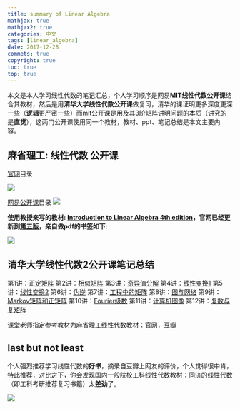 ```yaml
---
title: summary of Linear Algebra
mathjax: true
mathjax2: true
categories: 中文
tags: [linear_algebra]
date: 2017-12-28
commets: true
copyright: true
toc: true
top: true
---
```


本文是本人学习线性代数的笔记汇总，个人学习顺序是网易**MIT线性代数公开课**结合其教材，然后是用**清华大学线性代数公开课**做复习，清华的课证明更多深度更深一些（**逻辑**更严密一些）而mit公开课是用及其3阶矩阵讲明问题的本质（讲究的是**直觉**），这两门公开课使用同一个教材，教材、ppt、笔记总结是本文主要内容。


## 麻省理工: 线性代数 公开课

[官网](https://ocw.mit.edu/courses/mathematics/18-06sc-linear-algebra-fall-2011/index.htm)目录

![](http://pt8q6wt5q.bkt.clouddn.com/gitpage/MIT_Linear-Algebra/Content-Table_of_MIT_Linear-Algebra.png)

[网易公开课](http://open.163.com/special/opencourse/daishu.html)目录
![](http://pt8q6wt5q.bkt.clouddn.com/gitpage/MIT_Linear-Algebra/Content-Table_of_MIT_Linear-Algebra_on_netease.png)

**使用教授亲写的教材: [Introduction to Linear Algebra 4th edition](https://book.douban.com/subject/3582335/)，官网已经更新到[第五版](http://math.mit.edu/~gs/linearalgebra/)，亲自做pdf的书签如下:**

![](http://pt8q6wt5q.bkt.clouddn.com/gitpage/MIT_Linear-Algebra/Content-Table_of_Introduction-to-Linear-Algebra_4th_book.png)

## 清华大学线性代数2公开课笔记总结

第1讲：[正定矩阵](https://snaildove.github.io/2017/08/01/positive_definite_matrix/)
第2讲：[相似矩阵]()
第3讲：[奇异值分解](https://snaildove.github.io/2017/08/03/singular_values_decomposition/)
第4讲：[线性变换1](https://snaildove.github.io/2017/08/04/linear_transformation_1st_part/)
第5讲：[线性变换2](https://snaildove.github.io/2017/08/05/linear_transformation_2nd_part/)
第6讲：[伪逆](https://snaildove.github.io/2017/08/06/pseudo_inverse/)
第7讲：[工程中的矩阵](https://snaildove.github.io/2017/08/07/engineering_matrices/)
第8讲：[图与网络](https://snaildove.github.io/2017/08/08/graph_and_network/)
第9讲：[Markov矩阵和正矩阵](https://snaildove.github.io/2017/08/06/Markov_matrix/)
第10讲：[Fourier级数](https://snaildove.github.io/2017/08/02/Fourier_series/)
第11讲：[计算机图像](https://snaildove.github.io/2017/08/11/computer_graphics/)
第12讲：[复数与复矩阵](https://snaildove.github.io/2017/08/12/complex_and_complex_matrix/)

课堂老师指定参考教材为麻省理工线性代数教材：[官网](http://math.mit.edu/~gs/linearalgebra/)，[豆瓣](https://book.douban.com/subject/3582335/)

## last but not least

个人强烈推荐学习线性代数的**好书**，摘录自豆瓣上网友的评价，个人觉得很中肯，特此推荐，对比之下，你会发现国内一般院校工科线性代数教材：同济的线性代数（即工科考研推荐复习书籍）太**差劲**了。

![](http://pt8q6wt5q.bkt.clouddn.com/gitpage/MIT_Linear-Algebra/douban_Introdution-to-linear-algebra.png)



